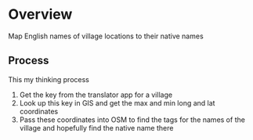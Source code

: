 # Overview

Map English names of village locations to their native names

## Process
This my thinking process

1. Get the key from the translator app for a village
2. Look up this key in GIS and get the max and min long and lat coordinates
3. Pass these coordinates into OSM to find the tags for the names of the village and hopefully find the native name there

